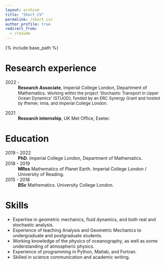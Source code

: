 ```yaml
---
layout: archive
title: "Short CV"
permalink: /short_cv/
author_profile: true
redirect_from:
  - /resume
---
```


{% include base_path %}

Research experience
======

<dl>
  <dt>2022 - </dt>
  <dd> <strong>Research Associate</strong>, Imperial College London, Department of Mathematics. <font size="-1"> Working within the project ‘Stochastic Transport in Upper Ocean Dynamics’ (STUOD), funded by an ERC Synergy Grant and hosted by Ifremer, Inria, and Imperial College London. </font></dd>
</dl>

<dl>
  <dt> 2021 </dt>
  <dd> <strong> Research internship</strong>, UK Met Office, Exeter. </dd>
</dl>

Education
======
<dl>
  <dt>2019 - 2022</dt>
  <dd><strong>PhD</strong>. Imperial College London, Department of Mathematics.</dd>

  <dt>2018 - 2019</dt>
  <dd><strong>MRes</strong> Mathematics of Planet Earth. Imperial College London / University of Reading.</dd>
  
  <dt>2015 - 2018</dt>
  <dd><strong>BSc</strong> Mathematics. University College London.</dd>
</dl>
  
Skills
======
- Expertise in geometric mechanics, fluid dynamics, and both real and stochastic analysis.
- Experience of teaching Analysis and Geometric Mechanics to undergraduate and postgraduate students.
- Working knowledge of the physics of oceanography, as well as some understanding of atmospheric physics.
- Experience of programming in Python, Matlab, and Fortran.
- Skilled in science communication and academic writing.


